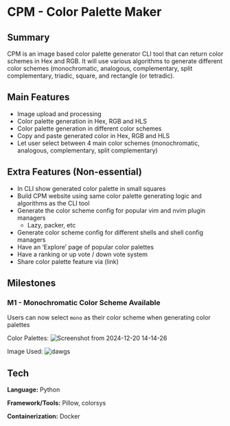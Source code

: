 # CPM - Color Palette Maker

## Summary
CPM is an image based color palette generator CLI tool that can return color schemes in Hex and RGB. It will use various algorithms to generate different color schemes (monochromatic, analogous, complementary, split complementary, triadic, square, and rectangle (or tetradic).

## Main Features
- Image upload and processing
- Color palette generation in Hex, RGB and HLS
- Color palette generation in different color schemes
- Copy and paste generated color in Hex, RGB and HLS
- Let user select between 4 main color schemes (monochromatic, analogous, complementary, split complementary)

## Extra Features (Non-essential)

- In CLI show generated color palette in small squares
- Build CPM website using same color palette generating logic and algorithms as the CLI tool
- Generate the color scheme config for popular vim and nvim plugin managers
    - Lazy, packer, etc
- Generate color scheme config for different shells and shell config managers
- Have an ‘Explore’ page of popular color palettes
- Have a ranking or up vote / down vote system
- Share color palette feature via (link)


## Milestones
### M1 - Monochromatic Color Scheme Available
Users can now select `mono` as their color scheme when generating color palettes

Color Palettes:
![Screenshot from 2024-12-20 14-14-26](https://github.com/user-attachments/assets/3b2b0eb4-6230-4bd3-bbe0-3172b6ce9026)

Image Used:
![dawgs](https://github.com/user-attachments/assets/fd59fad1-ae76-4e27-bb4c-a8507e203a2f)

## Tech

**Language:** Python

**Framework/Tools:** Pillow, colorsys

**Containerization:** Docker
